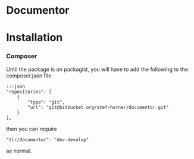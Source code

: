 Documentor
==========

# Installation

### Composer

Until the package is on packagist, you will have to add the following to the composer.json file

    :::json
    "repositories": [
    	{
    		"type": "git",
    		"url": "git@bitbucket.org/stef-horner/documentor.git"
    	}
    ],

then you can require

    "tlr/documentor": "dev-develop"

as normal.

